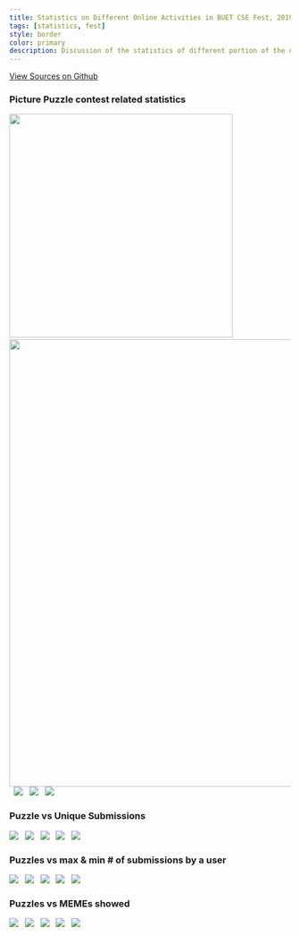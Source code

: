 ```yaml
---
title: Statistics on Different Online Activities in BUET CSE Fest, 2019 
tags: [statistics, fest]
style: border 
color: primary 
description: Discussion of the statistics of different portion of the online activities of BUET CSE Fest 2019 
---
```

<a class="github-button" href="https://github.com/ajoydas/CSEfest2019_Stats" data-size="large" aria-label="View ajoydas/CSEfest2019_Stats on GitHub">View Sources on Github</a>

###  Picture Puzzle contest related statistics
  
<img src="https://github.com/ajoydas/CSEfest2019_Stats/blob/master/picture_puzzle/generated/usertype_pie.png?raw=true" width="400">
&nbsp;
<img src="https://github.com/ajoydas/CSEfest2019_Stats/blob/master/picture_puzzle/generated/tag_puzzle_pie.png?raw=true" width="800">
&nbsp;

<img src="https://github.com/ajoydas/CSEfest2019_Stats/blob/master/picture_puzzle/generated/tag_subm_bar.png?raw=true" >
&nbsp;
<img src="https://github.com/ajoydas/CSEfest2019_Stats/blob/master/picture_puzzle/generated/user_first_solved.png?raw=true" >
&nbsp;
<img src="https://github.com/ajoydas/CSEfest2019_Stats/blob/master/picture_puzzle/generated/user_max_tries.png?raw=true" >
&nbsp;

### Puzzle vs Unique Submissions

<img src="https://github.com/ajoydas/CSEfest2019_Stats/blob/master/picture_puzzle/generated/puzzle_subm_bar1.png?raw=true" >
&nbsp;
<img src="https://github.com/ajoydas/CSEfest2019_Stats/blob/master/picture_puzzle/generated/puzzle_subm_bar2.png?raw=true" >
&nbsp;
<img src="https://github.com/ajoydas/CSEfest2019_Stats/blob/master/picture_puzzle/generated/puzzle_subm_bar3.png?raw=true" >
&nbsp;
<img src="https://github.com/ajoydas/CSEfest2019_Stats/blob/master/picture_puzzle/generated/puzzle_subm_bar4.png?raw=true" >
&nbsp;
<img src="https://github.com/ajoydas/CSEfest2019_Stats/blob/master/picture_puzzle/generated/puzzle_subm_bar5.png?raw=true" >
&nbsp;


### Puzzles vs max & min # of submissions by a user

<img src="https://github.com/ajoydas/CSEfest2019_Stats/blob/master/picture_puzzle/generated/puzzle_tries_bar1.png?raw=true" >
&nbsp;
<img src="https://github.com/ajoydas/CSEfest2019_Stats/blob/master/picture_puzzle/generated/puzzle_tries_bar2.png?raw=true" >
&nbsp;
<img src="https://github.com/ajoydas/CSEfest2019_Stats/blob/master/picture_puzzle/generated/puzzle_tries_bar3.png?raw=true" >
&nbsp;
<img src="https://github.com/ajoydas/CSEfest2019_Stats/blob/master/picture_puzzle/generated/puzzle_tries_bar4.png?raw=true" >
&nbsp;
<img src="https://github.com/ajoydas/CSEfest2019_Stats/blob/master/picture_puzzle/generated/puzzle_tries_bar5.png?raw=true" >
&nbsp;

### Puzzles vs MEMEs showed

<img src="https://github.com/ajoydas/CSEfest2019_Stats/blob/master/picture_puzzle/generated/puzzle_meme1.png?raw=true" >
&nbsp;
<img src="https://github.com/ajoydas/CSEfest2019_Stats/blob/master/picture_puzzle/generated/puzzle_meme2.png?raw=true" >
&nbsp;
<img src="https://github.com/ajoydas/CSEfest2019_Stats/blob/master/picture_puzzle/generated/puzzle_meme3.png?raw=true" >
&nbsp;
<img src="https://github.com/ajoydas/CSEfest2019_Stats/blob/master/picture_puzzle/generated/puzzle_meme4.png?raw=true" >
&nbsp;
<img src="https://github.com/ajoydas/CSEfest2019_Stats/blob/master/picture_puzzle/generated/puzzle_meme5.png?raw=true" >
&nbsp;







